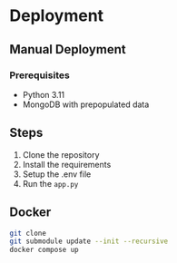 # Deployment

## Manual Deployment

### Prerequisites
- Python 3.11
- MongoDB with prepopulated data

## Steps

1. Clone the repository
2. Install the requirements
3. Setup the .env file
4. Run the `app.py`

## Docker 

```bash
git clone
git submodule update --init --recursive
docker compose up
```



